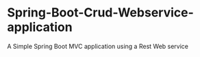 # Spring-Boot-Crud-Webservice-application
A Simple Spring Boot MVC application using a Rest Web service
